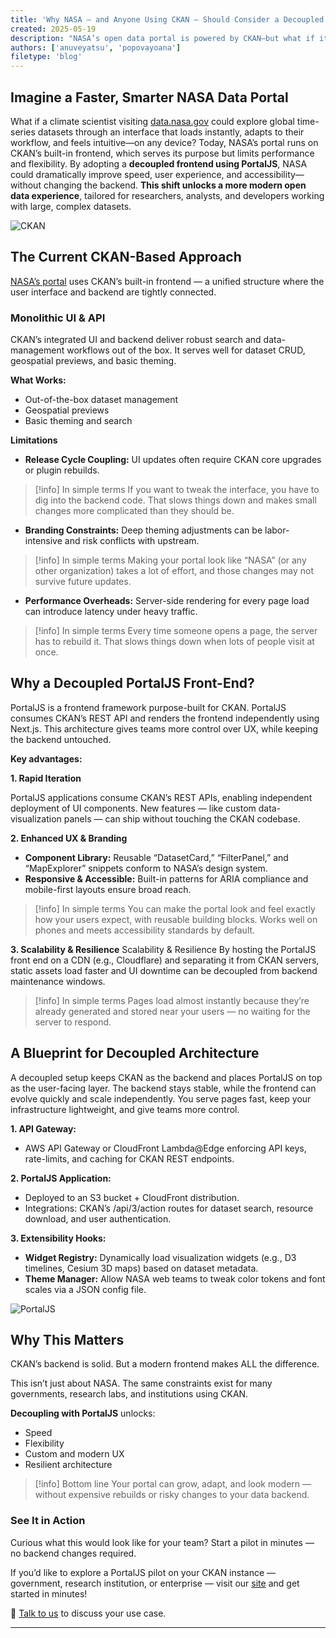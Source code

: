 ```yaml
---
title: 'Why NASA — and Anyone Using CKAN — Should Consider a Decoupled Front-End with PortalJS'
created: 2025-05-19
description: "NASA’s open data portal is powered by CKAN—but what if its user experience could match its scientific depth? This post explores how a decoupled frontend using PortalJS can transform performance, design flexibility, and scalability—without changing the backend. Learn how CKAN and PortalJS can work together to deliver a faster, smarter, and more user-friendly data experience."
authors: ['anuveyatsu', 'popovayoana']
filetype: 'blog'
---
```


## **Imagine a Faster, Smarter NASA Data Portal**

What if a climate scientist visiting [data.nasa.gov](https://data.nasa.gov) could explore global time-series datasets through an interface that loads instantly, adapts to their workflow, and feels intuitive—on any device?
Today, NASA’s portal runs on CKAN’s built-in frontend, which serves its purpose but limits performance and flexibility. By adopting a **decoupled frontend using PortalJS**, NASA could dramatically improve speed, user experience, and accessibility—without changing the backend.
**This shift unlocks a more modern open data experience**, tailored for researchers, analysts, and developers working with large, complex datasets.

![CKAN](/static/img/blog/2025-05-19-why-anyone-should-consider-decoupled-frontend/image2.webp)  

## **The Current CKAN-Based Approach**

[NASA’s portal](https://data.nasa.gov) uses CKAN’s built-in frontend — a unified structure where the user interface and backend are tightly connected.

### **Monolithic UI & API**

CKAN’s integrated UI and backend deliver robust search and data-management workflows out of the box. It serves well for dataset CRUD, geospatial previews, and basic theming.

**What Works:**

- Out-of-the-box dataset management
- Geospatial previews
- Basic theming and search

**Limitations**

- **Release Cycle Coupling:** UI updates often require CKAN core upgrades or plugin rebuilds.

> [!info] In simple terms
> If you want to tweak the interface, you have to dig into the backend code. That slows things down and makes small changes more complicated than they should be.

- **Branding Constraints:** Deep theming adjustments can be labor-intensive and risk conflicts with upstream.

> [!info] In simple terms
> Making your portal look like “NASA” (or any other organization) takes a lot of effort, and those changes may not survive future updates.

- **Performance Overheads:** Server-side rendering for every page load can introduce latency under heavy traffic.

> [!info] In simple terms
> Every time someone opens a page, the server has to rebuild it. That slows things down when lots of people visit at once.

## **Why a Decoupled PortalJS Front-End?**
PortalJS is a frontend framework purpose-built for CKAN. PortalJS consumes CKAN’s REST API and renders the frontend independently using Next.js. This architecture gives teams more control over UX, while keeping the backend untouched.

**Key advantages:**

**1. Rapid Iteration**

PortalJS applications consume CKAN’s REST APIs, enabling independent deployment of UI components. New features — like custom data-visualization panels — can ship without touching the CKAN codebase.


**2. Enhanced UX & Branding**

- **Component Library:** Reusable “DatasetCard,” “FilterPanel,” and “MapExplorer” snippets conform to NASA’s design system.
- **Responsive & Accessible:** Built-in patterns for ARIA compliance and mobile-first layouts ensure broad reach.

> [!info] In simple terms
> You can make the portal look and feel exactly how your users expect, with reusable building blocks. Works well on phones and meets accessibility standards by default.

**3. Scalability & Resilience** Scalability & Resilience By hosting the PortalJS front end on a CDN (e.g., Cloudflare) and separating it from CKAN servers, static assets load faster and UI downtime can be decoupled from backend maintenance windows.

> [!info] In simple terms
> Pages load almost instantly because they’re already generated and stored near your users — no waiting for the server to respond.

## **A Blueprint for Decoupled Architecture**

A decoupled setup keeps CKAN as the backend and places PortalJS on top as the user-facing layer. The backend stays stable, while the frontend can evolve quickly and scale independently. You serve pages fast, keep your infrastructure lightweight, and give teams more control.

**1. API Gateway:**
- AWS API Gateway or CloudFront Lambda@Edge enforcing API keys, rate-limits, and caching for CKAN REST endpoints.


**2. PortalJS Application:**
- Deployed to an S3 bucket + CloudFront distribution.
- Integrations: CKAN’s /api/3/action routes for dataset search, resource download, and user authentication.


**3. Extensibility Hooks:**
- **Widget Registry:** Dynamically load visualization widgets (e.g., D3 timelines, Cesium 3D maps) based on dataset metadata.
- **Theme Manager:** Allow NASA web teams to tweak color tokens and font scales via a JSON config file.

![PortalJS](/static/img/blog/2025-05-19-why-anyone-should-consider-decoupled-frontend/PortalJS.gif) 

## **Why This Matters**

CKAN’s backend is solid. But a modern frontend makes ALL the difference. 

This isn’t just about NASA. The same constraints exist for many governments, research labs, and institutions using CKAN.

**Decoupling with PortalJS** unlocks:
- Speed
- Flexibility
- Custom and modern UX
- Resilient architecture

> [!info] Bottom line
> Your portal can grow, adapt, and look modern — without expensive rebuilds or risky changes to your data backend.

### **See It in Action**

Curious what this would look like for your team? Start a pilot in minutes — no backend changes required. 

If you’d like to explore a PortalJS pilot on your CKAN instance — government, research institution, or enterprise — visit our [site](https://www.portaljs.com) and get started in minutes!

📩 [Talk to us](https://calendar.app.google/sn2PU7ZvzjCPo1ok6) to discuss your use case.

---